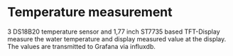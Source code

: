 # Temperature measurement
3 DS18B20 temperature sensor and 1,77 inch ST7735 based TFT-Display measure the water temperature and display measured value at the display. 
The values are transmitted to Grafana via influxdb.
